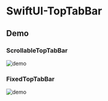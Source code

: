 # SwiftUI-TopTabBar
## Demo
### ScrollableTopTabBar
![demo](https://github.com/skw398/SwiftUI-TopTabBar/assets/114917347/1cf855b7-1b4a-45c1-9fcd-da846a989b98)
### FixedTopTabBar
![demo](https://github.com/skw398/SwiftUI-TopTabBar/assets/114917347/a67abf19-7589-4027-aa0e-c82ef289bee7)
